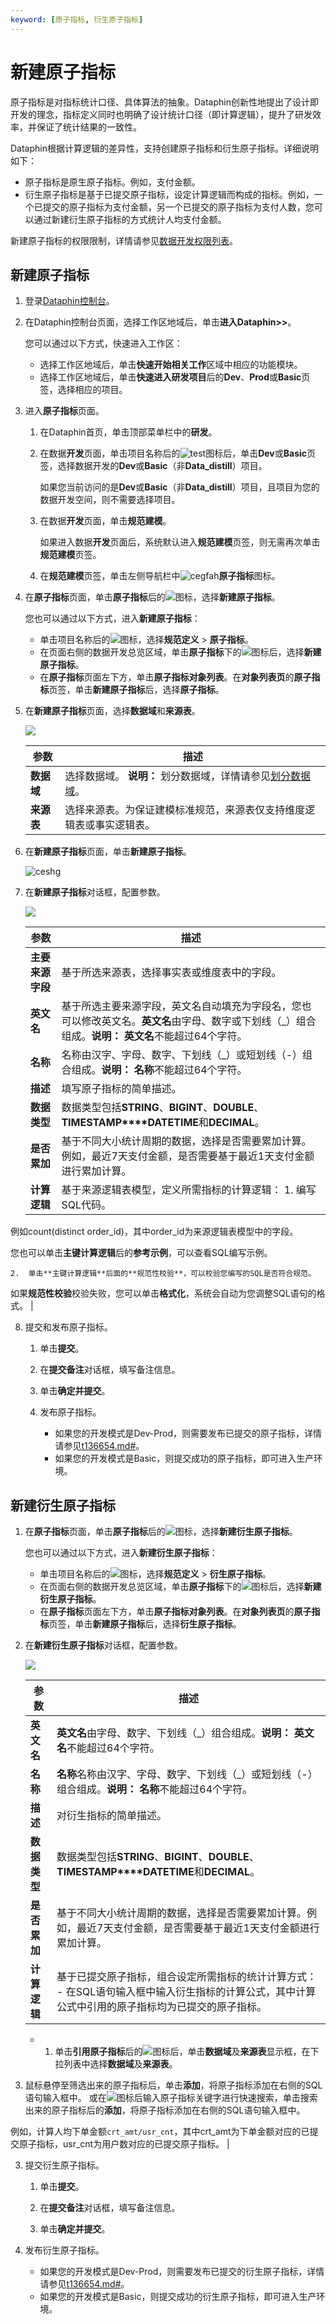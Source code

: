 ```yaml
---
keyword: [原子指标, 衍生原子指标]
---
```


# 新建原子指标

原子指标是对指标统计口径、具体算法的抽象。Dataphin创新性地提出了设计即开发的理念，指标定义同时也明确了设计统计口径（即计算逻辑），提升了研发效率，并保证了统计结果的一致性。

Dataphin根据计算逻辑的差异性，支持创建原子指标和衍生原子指标。详细说明如下：

-   原子指标是原生原子指标。例如，支付金额。
-   衍生原子指标是基于已提交原子指标，设定计算逻辑而构成的指标。例如，一个已提交的原子指标为支付金额，另一个已提交的原子指标为支付人数，您可以通过新建衍生原子指标的方式统计人均支付金额。

新建原子指标的权限限制，详情请参见[数据开发权限列表](/cn.zh-CN/权限管理/数据开发权限列表.md)。

## 新建原子指标

1.  登录[Dataphin控制台](https://dataphin.console.aliyun.com/workingArea)。

2.  在Dataphin控制台页面，选择工作区地域后，单击**进入Dataphin\>\>**。

    您可以通过以下方式，快速进入工作区：

    -   选择工作区地域后，单击**快速开始相关工作**区域中相应的功能模块。
    -   选择工作区地域后，单击**快速进入研发项目**后的**Dev**、**Prod**或**Basic**页签，选择相应的项目。
3.  进入**原子指标**页面。

    1.  在Dataphin首页，单击顶部菜单栏中的**研发**。

    2.  在数据**开发**页面，单击项目名称后的![test](https://static-aliyun-doc.oss-accelerate.aliyuncs.com/assets/img/zh-CN/3497549951/p110384.png)图标后，单击**Dev**或**Basic**页签，选择数据开发的**Dev**或**Basic**（非**Data\_distill**）项目。

        如果您当前访问的是**Dev**或**Basic**（非**Data\_distill**）项目，且项目为您的数据开发空间，则不需要选择项目。

    3.  在数据**开发**页面，单击**规范建模**。

        如果进入数据**开发**页面后，系统默认进入**规范建模**页签，则无需再次单击**规范建模**页签。

    4.  在**规范建模**页签，单击左侧导航栏中![cegfah](https://static-aliyun-doc.oss-accelerate.aliyuncs.com/assets/img/zh-CN/5687549951/p98949.png)**原子指标**图标。

4.  在**原子指标**页面，单击**原子指标**后的![](https://static-aliyun-doc.oss-accelerate.aliyuncs.com/assets/img/zh-CN/0887549951/p69320.png)图标，选择**新建原子指标**。

    您也可以通过以下方式，进入**新建原子指标**：

    -   单击项目名称后的![](https://static-aliyun-doc.oss-accelerate.aliyuncs.com/assets/img/zh-CN/0887549951/p69318.png)图标，选择**规范定义** \> **原子指标**。
    -   在页面右侧的数据开发总览区域，单击**原子指标**下的![](https://static-aliyun-doc.oss-accelerate.aliyuncs.com/assets/img/zh-CN/0887549951/p69322.png)图标后，选择**新建原子指标**。
    -   在**原子指标**页面左下方，单击**原子指标对象列表**。在**对象列表页**的**原子指标**页签，单击**新建原子指标**后，选择**原子指标**。
5.  在**新建原子指标**页面，选择**数据域**和**来源表**。

    ![](https://static-aliyun-doc.oss-accelerate.aliyuncs.com/assets/img/zh-CN/7587549951/p69325.png)

    |参数|描述|
    |--|--|
    |**数据域**|选择数据域。 **说明：** 划分数据域，详情请参见[划分数据域](/cn.zh-CN/使用教程/构建与优化数据仓库/业务调研/划分数据域.md)。 |
    |**来源表**|选择来源表。为保证建模标准规范，来源表仅支持维度逻辑表或事实逻辑表。|

6.  在**新建原子指标**页面，单击**新建原子指标**。

    ![ceshg](https://static-aliyun-doc.oss-accelerate.aliyuncs.com/assets/img/zh-CN/7587549951/p100020.png)

7.  在**新建原子指标**对话框，配置参数。

    ![](https://static-aliyun-doc.oss-accelerate.aliyuncs.com/assets/img/zh-CN/5290987951/p69339.png)

    |参数|描述|
    |--|--|
    |**主要来源字段**|基于所选来源表，选择事实表或维度表中的字段。|
    |**英文名**|基于所选主要来源字段，英文名自动填充为字段名，您也可以修改英文名。**英文名**由字母、数字或下划线（\_）组合组成。**说明：** **英文名**不能超过64个字符。 |
    |**名称**|名称由汉字、字母、数字、下划线（\_）或短划线（-）组合组成。**说明：** **名称**不能超过64个字符。 |
    |**描述**|填写原子指标的简单描述。|
    |**数据类型**|数据类型包括**STRING**、**BIGINT**、**DOUBLE**、**TIMESTAMP****DATETIME**和**DECIMAL**。|
    |**是否累加**|基于不同大小统计周期的数据，选择是否需要累加计算。例如，最近7天支付金额，是否需要基于最近1天支付金额进行累加计算。|
    |**计算逻辑**|基于来源逻辑表模型，定义所需指标的计算逻辑：    1.  编写SQL代码。

例如count\(distinct order\_id\)，其中order\_id为来源逻辑表模型中的字段。

您也可以单击**主键计算逻辑**后的**参考示例**，可以查看SQL编写示例。

    2.  单击**主键计算逻辑**后面的**规范性校验**，可以校验您编写的SQL是否符合规范。

如果**规范性校验**校验失败，您可以单击**格式化**，系统会自动为您调整SQL语句的格式。 |

8.  提交和发布原子指标。

    1.  单击**提交**。

    2.  在**提交备注**对话框，填写备注信息。

    3.  单击**确定并提交**。

    4.  发布原子指标。

        -   如果您的开发模式是Dev-Prod，则需要发布已提交的原子指标，详情请参见[t136654.md\#](/cn.zh-CN/任务发布/管理发布任务.md)。
        -   如果您的开发模式是Basic，则提交成功的原子指标，即可进入生产环境。

## 新建衍生原子指标

1.  在**原子指标**页面，单击**原子指标**后的![](https://static-aliyun-doc.oss-accelerate.aliyuncs.com/assets/img/zh-CN/0887549951/p69320.png)图标，选择**新建衍生原子指标**。

    您也可以通过以下方式，进入**新建衍生原子指标**：

    -   单击项目名称后的![](https://static-aliyun-doc.oss-accelerate.aliyuncs.com/assets/img/zh-CN/0887549951/p69318.png)图标，选择**规范定义** \> **衍生原子指标**。
    -   在页面右侧的数据开发总览区域，单击**原子指标**下的![](https://static-aliyun-doc.oss-accelerate.aliyuncs.com/assets/img/zh-CN/0887549951/p69322.png)图标后，选择**新建衍生原子指标**。
    -   在**原子指标**页面左下方，单击**原子指标对象列表**。在**对象列表页**的**原子指标**页签，单击**新建原子指标**后，选择**衍生原子指标**。
2.  在**新建衍生原子指标**对话框，配置参数。

    ![](https://static-aliyun-doc.oss-accelerate.aliyuncs.com/assets/img/zh-CN/7290987951/p69373.png)

    |参数|描述|
    |--|--|
    |**英文名**|**英文名**由字母、数字、下划线（\_）组合组成。**说明：** **英文名**不能超过64个字符。 |
    |**名称**|**名称**名称由汉字、字母、数字、下划线（\_）或短划线（-）组合组成。**说明：** **名称**不能超过64个字符。 |
    |**描述**|对衍生指标的简单描述。|
    |**数据类型**|数据类型包括**STRING**、**BIGINT**、**DOUBLE**、**TIMESTAMP****DATETIME**和**DECIMAL**。|
    |**是否累加**|基于不同大小统计周期的数据，选择是否需要累加计算。例如，最近7天支付金额，是否需要基于最近1天支付金额进行累加计算。|
    |**计算逻辑**|基于已提交原子指标，组合设定所需指标的统计计算方式：     -   在SQL语句输入框中输入衍生指标的计算公式，其中计算公式中引用的原子指标均为已提交的原子指标。
    -   1.  单击**引用原子指标**后的![](https://static-aliyun-doc.oss-accelerate.aliyuncs.com/assets/img/zh-CN/7587549951/p69386.png)图标后，单击**数据域**及**来源表**显示框，在下拉列表中选择**数据域**及**来源表**。
2.  鼠标悬停至筛选出来的原子指标后，单击**添加**，将原子指标添加在右侧的SQL语句输入框中。
或在![](https://static-aliyun-doc.oss-accelerate.aliyuncs.com/assets/img/zh-CN/7587549951/p69388.png)图标后输入原子指标关键字进行快速搜索，单击搜索出来的原子指标后的**添加**，将原子指标添加在右侧的SQL语句输入框中。

例如，计算人均下单金额`crt_amt/usr_cnt`，其中crt\_amt为下单金额对应的已提交原子指标，usr\_cnt为用户数对应的已提交原子指标。 |

3.  提交衍生原子指标。

    1.  单击**提交**。

    2.  在**提交备注**对话框，填写备注信息。

    3.  单击**确定并提交**。

4.  发布衍生原子指标。

    -   如果您的开发模式是Dev-Prod，则需要发布已提交的衍生原子指标，详情请参见[t136654.md\#](/cn.zh-CN/任务发布/管理发布任务.md)。
    -   如果您的开发模式是Basic，则提交成功的衍生原子指标，即可进入生产环境。

